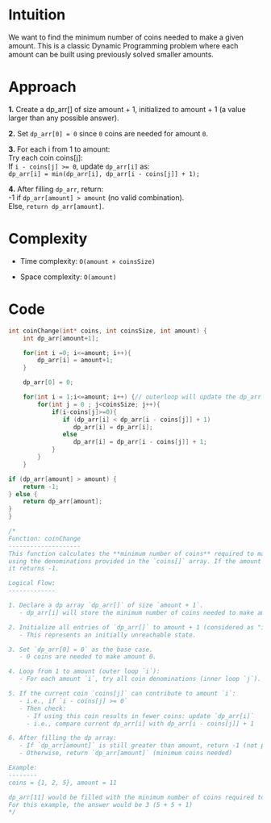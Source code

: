 # Intuition
We want to find the minimum number of coins needed to make a given amount.
This is a classic Dynamic Programming problem where each amount can be built using previously solved smaller amounts.

# Approach
**1.** Create a dp_arr[] of size amount + 1, initialized to amount + 1 (a value larger than any possible answer).

**2.** Set `dp_arr[0] = 0` since `0` coins are needed for amount `0`.

**3.** For each i from 1 to amount:<br>
Try each coin coins[j]:<br>
If `i - coins[j] >= 0`, update `dp_arr[i]` as:<br>
`dp_arr[i] = min(dp_arr[i], dp_arr[i - coins[j]] + 1);`

**4.** After filling `dp_arr`, return:<br>
-1 if `dp_arr[amount] > amount` (no valid combination).<br>
Else, `return dp_arr[amount]`.

# Complexity
- Time complexity: `O(amount × coinsSize)`

- Space complexity: `O(amount)`

# Code
```c []
int coinChange(int* coins, int coinsSize, int amount) {
    int dp_arr[amount+1];

    for(int i =0; i<=amount; i++){
        dp_arr[i] = amount+1;
    }

    dp_arr[0] = 0;

    for(int i = 1;i<=amount; i++) {// outerloop will update the dp_arr (min coin needed)
        for(int j = 0 ; j<coinsSize; j++){
            if(i-coins[j]>=0){
               if (dp_arr[i] < dp_arr[i - coins[j]] + 1)
                  dp_arr[i] = dp_arr[i];
               else
                  dp_arr[i] = dp_arr[i - coins[j]] + 1; 
            }
        }
    }   

if (dp_arr[amount] > amount) {
    return -1;
} else {
    return dp_arr[amount];
}
}

/*
Function: coinChange
--------------------
This function calculates the **minimum number of coins** required to make up a given `amount`
using the denominations provided in the `coins[]` array. If the amount cannot be formed,
it returns -1.

Logical Flow:
-------------

1. Declare a dp array `dp_arr[]` of size `amount + 1`.
   - dp_arr[i] will store the minimum number of coins needed to make amount 'i'.

2. Initialize all entries of `dp_arr[]` to amount + 1 (considered as "infinity").
   - This represents an initially unreachable state.

3. Set `dp_arr[0] = 0` as the base case.
   - 0 coins are needed to make amount 0.

4. Loop from 1 to amount (outer loop `i`):
   - For each amount `i`, try all coin denominations (inner loop `j`).

5. If the current coin `coins[j]` can contribute to amount `i`:
   - i.e., if `i - coins[j] >= 0`
   - Then check:
     - If using this coin results in fewer coins: update `dp_arr[i]`
     - i.e., compare current dp_arr[i] with dp_arr[i - coins[j]] + 1

6. After filling the dp array:
   - If `dp_arr[amount]` is still greater than amount, return -1 (not possible)
   - Otherwise, return `dp_arr[amount]` (minimum coins needed)

Example:
--------
coins = {1, 2, 5}, amount = 11

dp_arr[11] would be filled with the minimum number of coins required to make 11.
For this example, the answer would be 3 (5 + 5 + 1)
*/

```

